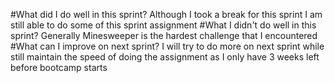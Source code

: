 #What did I do well in this sprint?
Although I took a break for this sprint I am still able to do some of this sprint assignment
#What I didn't do well in this sprint? 
Generally Minesweeper is the hardest challenge that I encountered
#What can I improve on next sprint? 
I will try to do more on next sprint while still maintain the speed of doing the assignment as I only have 3 weeks left before bootcamp starts